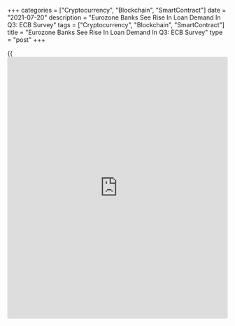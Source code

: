 +++
categories = ["Cryptocurrency", "Blockchain", "SmartContract"]
date = "2021-07-20"
description = "Eurozone Banks See Rise In Loan Demand In Q3: ECB Survey"
tags = ["Cryptocurrency", "Blockchain", "SmartContract"]
title = "Eurozone Banks See Rise In Loan Demand In Q3: ECB Survey"
type = "post"
+++

{{<iframe id="large-banner" src="https://www.bounty.group/#slide=2.0" width="100%" height="600" scrolling="no" style="border: 0px solid rgb(216, 221, 230); border-radius: 3px;">}}

Euro area banks expect net demand for loans to firms and households to
increase further in the third quarter as both consumer and [business][1]
confidence improve as the economic activity gains steam.  
  
In the second quarter, banks reported a moderate increase in firm's
demand for loans or drawing of credit lines, results of the latest
quarterly bank lending survey of the European Central Bank showed
Tuesday.  
  
Firms' financing needs for fixed investment contributed positively to
loan demand for the first time since the third quarter of 2019,
suggesting that firms may become less reluctant to invest.

However, their financing needs for working capital remained unchanged
owing to firms' available liquidity buffers and the likely recovery in
revenues given the improving economic situation, the survey said.  
  
Demand for housing loans increased strongly in the second quarter,
underpinned by higher consumer confidence, favorable housing market
prospects and the low general level of interest rates.

Consumer credit and other lending to households also increased in net
[terms](https://www.fintechee.com/terms/), largely driven by higher consumer confidence and spending on
durables.

Banks also expect credit standards to tighten slightly for loans to
firms and to remain broadly unchanged for households in the third
quarter.

For comments and feedback [contact](https://www.playgroundfx.com/contact/): editorial@rtt[news](https://www.letsplayfx.com/blog/forex-news-website/).com

[Economic News][2]

 **What parts of the world are seeing the best (and worst) economic
performances lately? Click[here][3] to check out our [Econ Scorecard][3]
and find out! See up-to-the-moment [ranking](https://www.playgroundfx.com/blog/crypto-exchange-ranking/)s for the best and worst
performers in [GDP][4], [unemployment rate][5], [inflation][3] and much
more.**

   1. www.rtt[news](https://www.letsplayfx.com/blog/forex-news-website/).com/Content/Business.aspx
   2. www.rtt[news](https://www.letsplayfx.com/blog/forex-news-website/).com/Content/EconomicNews.aspx
   3. www.rtt[news](https://www.letsplayfx.com/blog/forex-news-website/).com/economic-scorecard/world-rank/CPI/highest-performance.aspx
   4. www.rtt[news](https://www.letsplayfx.com/blog/forex-news-website/).com/economic-scorecard/world-rank/GDP/highest-performance.aspx
   5. www.rtt[news](https://www.letsplayfx.com/blog/forex-news-website/).com/economic-scorecard/world-rank/unemployment-rate/lowest-performance.aspx